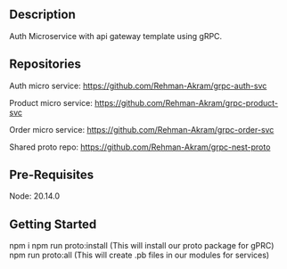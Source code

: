 

## Description

Auth Microservice with api gateway template using gRPC.

## Repositories

Auth micro service: https://github.com/Rehman-Akram/grpc-auth-svc

Product micro service: https://github.com/Rehman-Akram/grpc-product-svc

Order micro service: https://github.com/Rehman-Akram/grpc-order-svc

Shared proto repo: https://github.com/Rehman-Akram/grpc-nest-proto

## Pre-Requisites

Node: 20.14.0

## Getting Started

npm i
npm run proto:install (This will install our proto package for gPRC)
npm run proto:all (This will create .pb files in our modules for services)
